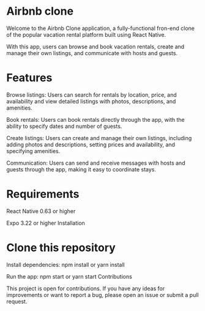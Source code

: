 # Airbnb clone

Welcome to the Airbnb Clone application, a fully-functional fron-end clone of the popular vacation rental platform built using React Native.

With this app, users can browse and book vacation rentals, create and manage their own listings, and communicate with hosts and guests.

# Features

Browse listings: Users can search for rentals by location, price, and availability and view detailed listings with photos, descriptions, and amenities.


Book rentals: Users can book rentals directly through the app, with the ability to specify dates and number of guests.


Create listings: Users can create and manage their own listings, including adding photos and descriptions, setting prices and availability, and specifying amenities.


Communication: Users can send and receive messages with hosts and guests through the app, making it easy to coordinate stays.
# Requirements

React Native 0.63 or higher


Expo 3.22 or higher
Installation

# Clone this repository
Install dependencies: npm install or yarn install


Run the app: npm start or yarn start
Contributions

This project is open for contributions. If you have any ideas for improvements or want to report a bug, please open an issue or submit a pull request.
